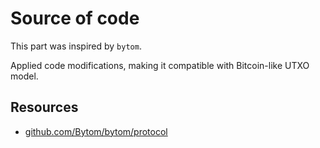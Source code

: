 # Source of code

This part was inspired by `bytom`.

Applied code modifications, making it compatible with Bitcoin-like UTXO model.

## Resources

- [github.com/Bytom/bytom/protocol](https://github.com/Bytom/bytom/tree/master/protocol)